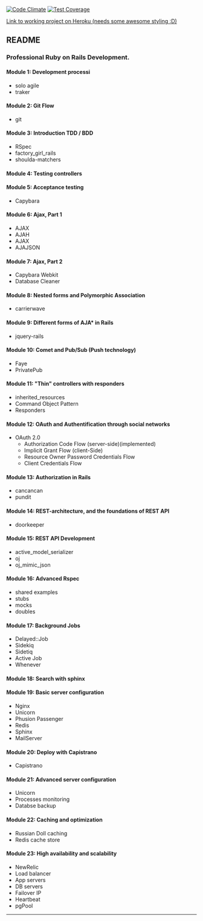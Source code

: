 [![Code Climate](https://codeclimate.com/github/BadAllOff/stackoverflow_clone/badges/gpa.svg)](https://codeclimate.com/github/BadAllOff/stackoverflow_clone)
[![Test Coverage](https://codeclimate.com/github/BadAllOff/stackoverflow_clone/badges/coverage.svg)](https://codeclimate.com/github/BadAllOff/stackoverflow_clone/coverage)

[Link to working project on Heroku (needs some awesome styling :D)](https://stack-over-pillow.herokuapp.com/)

## README

### Professional Ruby on Rails Development.

#### Module 1: Development processi
- solo agile
- traker

#### Module 2: Git Flow
- git

#### Module 3: Introduction TDD / BDD
- RSpec
- factory_girl_rails
- shoulda-matchers

#### Module 4: Testing controllers

#### Module 5: Acceptance testing
- Capybara

#### Module 6: Ajax, Part 1
- AJAX
- AJAH
- AJAX
- AJAJSON

#### Module 7: Ajax, Part 2
- Capybara Webkit
- Database Cleaner

#### Module 8: Nested forms and Polymorphic Association
- carrierwave

#### Module 9: Different forms of AJA* in Rails
- jquery-rails

#### Module 10: Comet and Pub/Sub (Push technology)
- Faye
- PrivatePub

#### Module 11: "Thin" controllers with responders
- inherited_resources
- Command Object Pattern
- Responders

#### Module 12: OAuth and Authentification through social networks
- OAuth 2.0
  - Authorization Code Flow (server-side)(implemented)
  - Implicit Grant Flow (client-Side)
  - Resource Owner Password Credentials Flow
  - Client Credentials Flow

#### Module 13: Authorization in Rails
- cancancan
- pundit

#### Module 14: REST-architecture, and the foundations of REST API
- doorkeeper

#### Module 15: REST API Development
- active_model_serializer
- oj
- oj_mimic_json

#### Module 16: Advanced Rspec
- shared examples
- stubs
- mocks
- doubles

#### Module 17: Background Jobs
- Delayed::Job
- Sidekiq
- Sidetiq
- Active Job
- Whenever

#### Module 18: Search with sphinx

#### Module 19: Basic server configuration
- Nginx
- Unicorn
- Phusion Passenger
- Redis
- Sphinx
- MailServer

#### Module 20: Deploy with Capistrano
- Capistrano

#### Module 21: Advanced server configuration
- Unicorn
- Processes monitoring
- Databse backup

#### Module 22: Caching and optimization
- Russian Doll caching
- Redis cache store

#### Module 23: High availability and scalability
- NewRelic
- Load balancer
- App servers
- DB servers
- Failover IP
- Heartbeat
- pgPool


-------------------------------------------
<!--* Ruby version-->
<!--- 2.3.1-->

<!--* System dependencies-->

<!--* Configuration-->

<!--* Database creation-->

<!--* Database initialization-->

<!--* How to run the test suite-->

<!--* Services (job queues, cache servers, search engines, etc.)-->

<!--* Deployment instructions-->